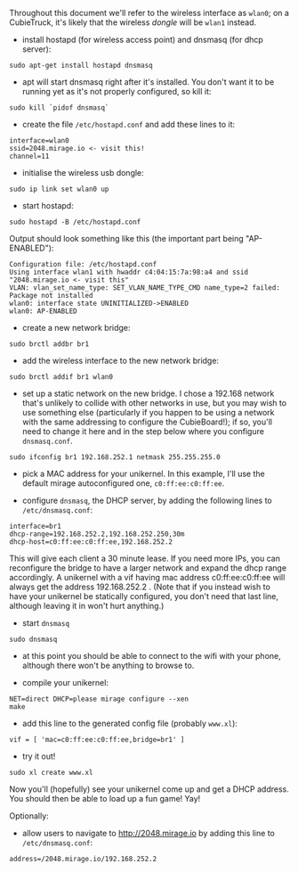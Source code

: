 Throughout this document we'll refer to the wireless interface as `wlan0`;
on a CubieTruck, it's likely that the wireless *dongle* will be `wlan1` instead.

* install hostapd (for wireless access point) and dnsmasq (for dhcp server): 

```
sudo apt-get install hostapd dnsmasq
```

* apt will start dnsmasq right after it's installed.  You don't want it to be running yet as it's not properly configured, so kill it:

```
sudo kill `pidof dnsmasq`
```

* create the file `/etc/hostapd.conf` and add these lines to it:

```
interface=wlan0
ssid=2048.mirage.io <- visit this!
channel=11
```

* initialise the wireless usb dongle:

```
sudo ip link set wlan0 up
```

* start hostapd:

```
sudo hostapd -B /etc/hostapd.conf 
```

Output should look something like this (the important part being "AP-ENABLED"):
```
Configuration file: /etc/hostapd.conf
Using interface wlan1 with hwaddr c4:04:15:7a:98:a4 and ssid "2048.mirage.io <- visit this"
VLAN: vlan_set_name_type: SET_VLAN_NAME_TYPE_CMD name_type=2 failed: Package not installed
wlan0: interface state UNINITIALIZED->ENABLED
wlan0: AP-ENABLED 
```


* create a new network bridge:

```
sudo brctl addbr br1
```

* add the wireless interface to the new network bridge:

```
sudo brctl addif br1 wlan0
```

* set up a static network on the new bridge.  I chose a 192.168 network that's unlikely to collide with other networks in use, but you may wish to use something else (particularly if you happen to be using a network with the same addressing to configure the CubieBoard!); if so, you'll need to change it here and in the step below where you configure `dnsmasq.conf`.

```
sudo ifconfig br1 192.168.252.1 netmask 255.255.255.0
```

* pick a MAC address for your unikernel.  In this example, I'll use the default mirage autoconfigured one, `c0:ff:ee:c0:ff:ee`.

* configure `dnsmasq`, the DHCP server, by adding the following lines to `/etc/dnsmasq.conf`:

```
interface=br1
dhcp-range=192.168.252.2,192.168.252.250,30m
dhcp-host=c0:ff:ee:c0:ff:ee,192.168.252.2
```

This will give each client a 30 minute lease.  If you need more IPs, you can reconfigure the bridge to have a larger network and expand the dhcp range accordingly.  A unikernel with a vif having mac address c0:ff:ee:c0:ff:ee will always get the address 192.168.252.2 .  (Note that if you instead wish to have your unikernel be statically configured, you don't need that last line, although leaving it in won't hurt anything.)

* start `dnsmasq`

```
sudo dnsmasq
```

* at this point you should be able to connect to the wifi with your phone, although there won't be anything to browse to.

* compile your unikernel:

```
NET=direct DHCP=please mirage configure --xen
make
```

* add this line to the generated config file (probably `www.xl`):

```
vif = [ 'mac=c0:ff:ee:c0:ff:ee,bridge=br1' ]
```

* try it out!

```
sudo xl create www.xl
```

Now you'll (hopefully) see your unikernel come up and get a DHCP address.  You should then be able to load up a fun game!  Yay!

Optionally:

* allow users to navigate to http://2048.mirage.io by adding this line to `/etc/dnsmasq.conf`:

```
address=/2048.mirage.io/192.168.252.2
```

